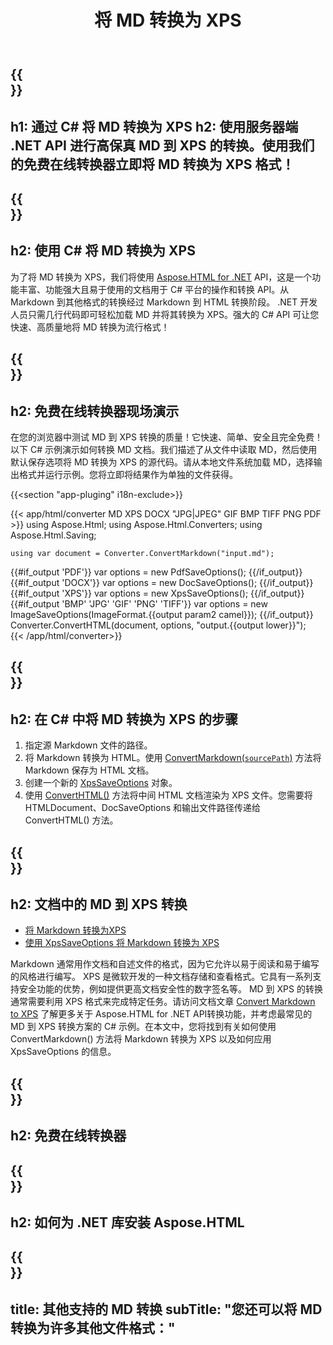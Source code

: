 ﻿---
translation: true
template: /templates/_template-conversion-child.md
title: 将 MD 转换为 XPS
description: 用于 MD 到 XPS 转换的示例 C# 代码。在 ASP.NET 或任何 .NET 应用程序中轻松使用转换器 API。免费试用在线 MD 到 XPS 转换器！
url: /net/conversion/md-to-xps/
family: html
platformtag: net
feature: conversion
informat: MD
outformat: XPS
otherformats: PDF DOCX JPEG BMP GIF PNG TIFF HTML
---

{{<section banner>}}
---
h1: 通过 C# 将 MD 转换为 XPS
h2: 使用服务器端 .NET API 进行高保真 MD 到 XPS 的转换。使用我们的免费在线转换器立即将 MD 转换为 XPS 格式！
---

{{<section overview>}}
---
h2: 使用 C# 将 MD 转换为 XPS
---

为了将 MD 转换为 XPS，我们将使用 [Aspose.HTML for .NET](https://products.aspose.com/html/net/) API，这是一个功能丰富、功能强大且易于使用的文档用于 C# 平台的操作和转换 API。从 Markdown 到其他格式的转换经过 Markdown 到 HTML 转换阶段。 .NET 开发人员只需几行代码即可轻松加载 MD 并将其转换为 XPS。强大的 C# API 可让您快速、高质量地将 MD 转换为流行格式！

{{<section demos>}}
---
h2: 免费在线转换器现场演示
---

在您的浏览器中测试 MD 到 XPS 转换的质量！它快速、简单、安全且完全免费！以下 C# 示例演示如何转换 MD 文档。我们描述了从文件中读取 MD，然后使用默认保存选项将 MD 转换为 XPS 的源代码。请从本地文件系统加载 MD，选择输出格式并运行示例。您将立即将结果作为单独的文件获得。

{{<section "app-pluging" i18n-exclude>}}

{{< app/html/converter MD XPS DOCX "JPG|JPEG" GIF BMP TIFF PNG PDF >}}
using Aspose.Html;
using Aspose.Html.Converters;
using Aspose.Html.Saving;

    using var document = Converter.ConvertMarkdown("input.md");
{{#if_output 'PDF'}}
    var options = new PdfSaveOptions();
{{/if_output}}
{{#if_output 'DOCX'}}
    var options = new DocSaveOptions();
{{/if_output}}
{{#if_output 'XPS'}}
    var options = new XpsSaveOptions();
{{/if_output}}
{{#if_output 'BMP' 'JPG' 'GIF' 'PNG' 'TIFF'}}
    var options = new ImageSaveOptions(ImageFormat.{{output param2 camel}});
{{/if_output}}
    Converter.ConvertHTML(document, options, "output.{{output lower}}");   
{{< /app/html/converter>}}


{{<section steps>}}
---
h2: 在 C# 中将 MD 转换为 XPS 的步骤
---

1. 指定源 Markdown 文件的路径。
1. 将 Markdown 转换为 HTML。使用 [ConvertMarkdown(`sourcePath`)](https://reference.aspose.com/html/net/aspose.html.converters.converter/convertmarkdown/methods/4) 方法将 Markdown 保存为 HTML 文档。
1. 创建一个新的 [XpsSaveOptions](https://reference.aspose.com/html/net/aspose.html.saving/xpssaveoptions) 对象。
1. 使用 [ConvertHTML()](https://reference.aspose.com/html/net/aspose.html.converters/converter/converthtml/) 方法将中间 HTML 文档渲染为 XPS 文件。您需要将 HTMLDocument、DocSaveOptions 和输出文件路径传递给 ConvertHTML() 方法。

{{<section documentation>}}
---
h2: 文档中的 MD 到 XPS 转换
---

 - <a href="https://docs.aspose.com/html/net/converting-between-formats/markdown-to-xps/#convert-markdown-to-xps" target="_blank">将 Markdown 转换为XPS</a>
 - <a href="https://docs.aspose.com/html/net/converting-between-formats/markdown-to-xps/#convert-markdown-to-xps-using-xpssaveoptions" target="_blank" >使用 XpsSaveOptions 将 Markdown 转换为 XPS</a>

Markdown 通常用作文档和自述文件的格式，因为它允许以易于阅读和易于编写的风格进行编写。 XPS 是微软开发的一种文档存储和查看格式。它具有一系列支持安全功能的优势，例如提供更高文档安全性的数字签名等。 MD 到 XPS 的转换通常需要利用 XPS 格式来完成特定任务。请访问文档文章 [Convert Markdown to XPS](https://docs.aspose.com/html/net/converting-between-formats/markdown-to-xps/) 了解更多关于 Aspose.HTML for .NET API转换功能，并考虑最常见的 MD 到 XPS 转换方案的 C# 示例。在本文中，您将找到有关如何使用 ConvertMarkdown() 方法将 Markdown 转换为 XPS 以及如何应用 XpsSaveOptions 的信息。

{{<section online-converters>}}
---
h2: 免费在线转换器
---

{{<section get-started>}}
---
h2: 如何为 .NET 库安装 Aspose.HTML
---

{{<section other-conversions>}}
---
title: 其他支持的 MD 转换
subTitle: "您还可以将 MD 转换为许多其他文件格式："
---